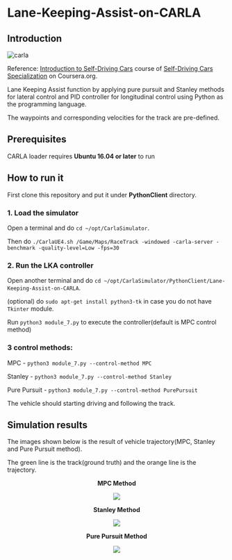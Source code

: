 # Lane-Keeping-Assist-on-CARLA
## Introduction

![carla](https://github.com/ZoreAnuj/Lane-Assist/assets/95142805/5dad8e28-f5ed-4d09-873e-1a2f4d887fa2)

Reference: [Introduction to Self-Driving Cars](https://www.coursera.org/learn/intro-self-driving-cars) course of [Self-Driving Cars Specialization](https://www.coursera.org/specializations/self-driving-cars?) on Coursera.org.

Lane Keeping Assist function by applying pure pursuit and Stanley methods for lateral control and PID controller for longitudinal control using Python as the programming language.

The waypoints and corresponding velocities for the track are pre-defined.

## Prerequisites

CARLA loader requires **Ubuntu 16.04 or later** to run

## How to run it
First clone this repository and put it under **PythonClient** directory.

### 1. Load the simulator
Open a terminal and do `cd ~/opt/CarlaSimulator`.

Then do `./CarlaUE4.sh /Game/Maps/RaceTrack -windowed -carla-server -benchmark -quality-level=Low -fps=30
`
### 2. Run the LKA controller

Open another terminal and do `cd ~/opt/CarlaSimulator/PythonClient/Lane-Keeping-Assist-on-CARLA`.

(optional) do `sudo apt-get install python3-tk` in case you do not have `Tkinter` module.

Run `python3 module_7.py` to execute the controller(default is MPC control method)


### 3 control methods:

MPC - `python3 module_7.py --control-method MPC`

Stanley - `python3 module_7.py --control-method Stanley`

Pure Pursuit - `python3 module_7.py --control-method PurePursuit`

The vehicle should starting driving and following the track.

## Simulation results
The images shown below is the result of vehicle trajectory(MPC, Stanley and Pure Pursuit method).

The green line is the track(ground truth) and the orange line is the trajectory.

<p align="center"><b>MPC Method</b></p>
<p align="center">
  <img  src="controller_output/trajectory_MPC.png">
</p>

<p align="center"><b>Stanley Method</b></p>
<p align="center">
  <img  src="controller_output/trajectory_Stanley.png">
</p>

<p align="center"><b>Pure Pursuit Method</b></p>
<p align="center">
  <img  src="controller_output/trajectory_PurePursuit.png">
</p>


